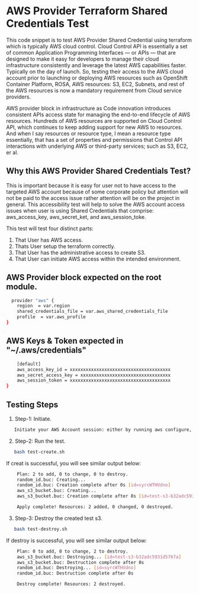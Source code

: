 # AWS Provider Terraform Shared Credentials Test
This code snippet is to test AWS Provider Shared Credential using terraform which is typically AWS cloud control. Cloud Control API is essentially a set of common Application Programming Interfaces — or APIs — that are designed to make it easy for developers to manage their cloud infrastructure consistently and leverage the latest AWS capabilities faster. Typically on the day of launch. So, testing their access to the AWS cloud account prior to launching or deploying AWS resources such as OpenShift Container Platform, ROSA, AWS resources: S3, EC2, Subnets, and rest of the AWS resources is now a mandatory requirement from Cloud service providers.  

AWS provider block in infrastructure as Code innovation introduces consistent APIs access state for managing the end-to-end lifecycle of AWS resources. Hundreds of AWS resources are supported on Cloud Control API, which continues to keep adding support for new AWS to resources. And when I say resources or resource type, I mean a resource type essentially, that has a set of properties and permissions that Control API interactions with underlying AWS or third-party services; such as S3, EC2, er al. 

## Why this AWS Provider Shared Credentials Test?
This is important because it is easy for user not to have access to the targeted AWS account because of some corporate policy but attention will not be paid to the access issue rather attention will be on the project in general. This accessibility test will help to solve the AWS account access issues when user is using Shared Credentials that comprise: aws_access_key, aws_secret_ket, and aws_session_toke.  

This test will test four distinct parts:

1. That User has AWS access. 
2. Thats User setup the terraform correctly. 
3. That User has the administrative access to create S3.
4. That User can initiate AWS access within the intended environment.

## AWS Provider block expected on the root module.
```bash
  provider "aws" {
    region  = var.region
    shared_credentials_file = var.aws_shared_credentials_file
    profile  = var.aws_profile
}
```
## AWS Keys & Token expected in "~/.aws/credentials"
```bash
    [default]
    aws_access_key_id = xxxxxxxxxxxxxxxxxxxxxxxxxxxxxxxxxxxxxx
    aws_secret_access_key = xxxxxxxxxxxxxxxxxxxxxxxxxxxxxxxxxx
    aws_session_token = xxxxxxxxxxxxxxxxxxxxxxxxxxxxxxxxxxxxxx
}
```

## Testing Steps
1. Step-1: Initiate.
```bash
   Initiate your AWS Account session: either by running aws configure, aws configure sso or running your own configure script.
```
2. Step-2: Run the test. 
```bash
   bash test-create.sh
```
If creat is successful, you will see similar output below:
```bash
    Plan: 2 to add, 0 to change, 0 to destroy.
    random_id.buc: Creating...
    random_id.buc: Creation complete after 0s [id=syrcWTHVdno]
    aws_s3_bucket.buc: Creating...
    aws_s3_bucket.buc: Creation complete after 8s [id=test-s3-b32adc5931d5767a]

    Apply complete! Resources: 2 added, 0 changed, 0 destroyed.
```
3. Step-3: Destroy the created test s3. 
```bash
   bash test-destroy.sh
```
If destroy is successful, you will see similar output below:
```bash
    Plan: 0 to add, 0 to change, 2 to destroy.
    aws_s3_bucket.buc: Destroying... [id=test-s3-b32adc5931d5767a]
    aws_s3_bucket.buc: Destruction complete after 0s
    random_id.buc: Destroying... [id=syrcWTHVdno]
    random_id.buc: Destruction complete after 0s

    Destroy complete! Resources: 2 destroyed.
```